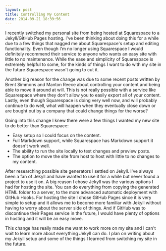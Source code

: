 ```yaml
---
layout: post
title: Controlling My Content
date: 2014-09-21 18:39:56
---
```

I recently switched my personal site from being hosted at Squarespace to a Jekyll/GitHub Pages hosting. I've been thinking about doing this for a while due to a few things that nagged me about Squarespace's setup and editing functionality. Even though I'm no longer using Squarespace I would definitely recommend their service to anyone who wants an easy site with little to no maintenance. While the ease and simplicity of Squarespace is extremely helpful to some, for the kinds of things I want to do with my site in the future Squarespace wasn't going to cut it.

Another big reason for the change was due to some recent posts written by Brent Simmons and Manton Reece about controlling your content and being able to move it around at will. This is not really possible with a service like Squarespace where they don't allow you to easily export all of your content. Lastly, even though Squarespace is doing very well now, and will probably continue to do well, what will happen when they eventually close down or are bought out by a company that could change things for the worse?

Going into this change I knew there were a few things I wanted my new site to do better than Squarespace:

* Easy setup so I could focus on the content.
* Full Markdown support, while Squarespace has Markdown support it doesn't work well.
* The ability to run the site locally to test changes and preview posts.
* The option to move the site from host to host with little to no changes to my content.

After researching possible site generators I settled on Jekyll.  I've always been a fan of Jekyll and have wanted to use it for a while but never found a project to use it on. A big reason I chose Jekyll was the various options I had for hosting the site. You can do everything from copying the generated HTML folder to a server, to the more advanced automatic deployment with GitHub Hooks. For hosting the site I chose GitHub Pages since it is very simple to setup and it allows me to become more familiar with Jekyll without having to worry about the server side of things. And if GitHub was to discontinue their Pages service in the future, I would have plenty of options in hosting and it will be an easy move.

This change has really made me want to work more on my site and I can't wait to learn more about everything Jekyll can do. I plan on writing about my Jekyll setup and some of the things I learned from switching my site in the future.

